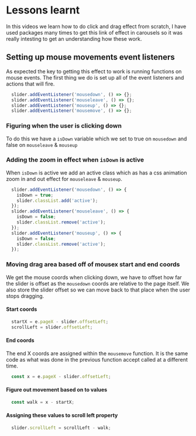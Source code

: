 # Lessons learnt

In this videos we learn how to do click and drag effect from scratch, I have used packages many times to get this link of effect in carousels so it was really intesting to get an understanding how these work.

## Setting up mouse movements event listeners

As expected the key to getting this effect to work is running functions on mouse events. The first thing we do is set up all of the event listeners and actions that will fire.

```javascript
  slider.addEventListener('mousedown', () => {};
  slider.addEventListener('mouseleave', () => {};
  slider.addEventListener('mouseup', () => {};
  slider.addEventListener('mousemove', () => {};
```

### Figuring when the user is clicking down

To do this we have a `isDown` variable which we set to true on `mousedown` and false on `mouseleave` & `mouseup`

### Adding the zoom in effect when `isDown` is active

When `isDown` is active we add an active class which as has a css animation zoom in and out effect for `mouseleave` & `mouseup`.

```javascript
  slider.addEventListener('mousedown', () => {
    isDown = true;
    slider.classList.add('active');
  });
  slider.addEventListener('mouseleave', () => {
    isDown = false;
    slider.classList.remove('active');
  });
  slider.addEventListener('mouseup', () => {
    isDown = false;
    slider.classList.remove('active');
  });
```

### Moving drag area based off of mousex start and end coords

We get the mouse coords when clicking down, we have to offset how far the slider is offset as the `mousedown` coords are relative to the page itself. We also store the slider offset so we can move back to that place when the user stops dragging.

#### Start coords

```javascript
  startX = e.pageX - slider.offsetLeft;
  scrollLeft = slider.offsetLeft;
```

#### End coords

The end X coords are assigned within the `mousemove` function. It is the same code as what was done in the previous function accept called at a different time.

```javascript
  const x = e.pageX - slider.offsetLeft;
```

#### Figure out movement based on to values

```javascript
  const walk = x - startX;
```

#### Assigning these values to scroll left property

```javascript
  slider.scrollLeft = scrollLeft - walk;
```
